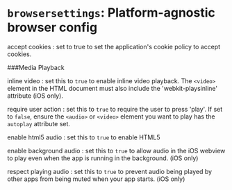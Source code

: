 ``browsersettings``: Platform-agnostic browser config
=====================================================

accept cookies
:	set to true to set the application's cookie policy to accept cookies.

###Media Playback

inline video
:	set this to `true` to enable inline video playback. The `<video>` element in the HTML document must also include the 'webkit-playsinline' attribute (iOS only).

require user action
:	set this to `true` to require the user to press 'play'. If set to `false`, ensure the `<audio>` or `<video>` element you want to play has the `autoplay` attribute set.

enable html5 audio
:   set this to `true` to enable HTML5 <audio> tag playback in the iOS webview. (iOS only)

enable background audio
:   set this to `true` to allow audio in the iOS webview to play even when the app is running in the background. (iOS only)

respect playing audio
:   set this to `true` to prevent audio being played by other apps from being muted when your app starts. (iOS only)

